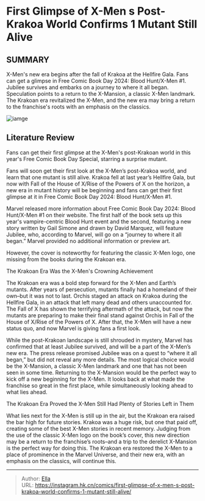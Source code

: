 # First Glimpse of X-Men s Post-Krakoa World Confirms 1 Mutant Still Alive


## SUMMARY 



  X-Men&#39;s new era begins after the fall of Krakoa at the Hellfire Gala. Fans can get a glimpse in Free Comic Book Day 2024: Blood Hunt/X-Men #1.   Jubilee survives and embarks on a journey to where it all began. Speculation points to a return to the X-Mansion, a classic X-Men landmark.   The Krakoan era revitalized the X-Men, and the new era may bring a return to the franchise&#39;s roots with an emphasis on the classics.  

![iamge](https://static1.srcdn.com/wordpress/wp-content/uploads/2023/12/rise-of-the-powers-of-x-cover-1-x-men.jpg)

## Literature Review

Fans can get their first glimpse at the X-Men&#39;s post-Krakoan world in this year&#39;s Free Comic Book Day Special, starring a surprise mutant.




Fans will soon get their first look at the X-Men’s post-Krakoa world, and learn that one mutant is still alive. Krakoa fell at last year’s Hellfire Gala, but now with Fall of the House of X/Rise of the Powers of X on the horizon, a new era in mutant history will be beginning and fans can get their first glimpse at it in Free Comic Book Day 2024: Blood Hunt/X-Men #1.




Marvel released more information about Free Comic Book Day 2024: Blood Hunt/X-Men #1 on their website. The first half of the book sets up this year&#39;s vampire-centric Blood Hunt event and the second, featuring a new story written by Gail Simone and drawn by David Marquez, will feature Jubilee, who, according to Marvel, will go on a “journey to where it all began.” Marvel provided no additional information or preview art.



          

However, the cover is noteworthy for featuring the classic X-Men logo, one missing from the books during the Krakoan era.


 The Krakoan Era Was the X-Men&#39;s Crowning Achievement 
          




The Krakoan era was a bold step forward for the X-Men and Earth’s mutants. After years of persecution, mutants finally had a homeland of their own–but it was not to last. Orchis staged an attack on Krakoa during the Hellfire Gala, in an attack that left many dead and others unaccounted for. The Fall of X has shown the terrifying aftermath of the attack, but now the mutants are preparing to make their final stand against Orchis in Fall of the House of X/Rise of the Powers of X. After that, the X-Men will have a new status quo, and now Marvel is giving fans a first look.

While the post-Krakoan landscape is still shrouded in mystery, Marvel has confirmed that at least Jubilee survived, and will be a part of the X-Men’s new era. The press release promised Jubilee was on a quest to “where it all began,” but did not reveal any more details. The most logical choice would be the X-Mansion, a classic X-Men landmark and one that has not been seen in some time. Returning to the X-Mansion would be the perfect way to kick off a new beginning for the X-Men. It looks back at what made the franchise so great in the first place, while simultaneously looking ahead to what lies ahead.






 The Krakoan Era Proved the X-Men Still Had Plenty of Stories Left in Them 
          

What lies next for the X-Men is still up in the air, but the Krakoan era raised the bar high for future stories. Krakoa was a huge risk, but one that paid off, creating some of the best X-Men stories in recent memory. Judging from the use of the classic X-Men logo on the book’s cover, this new direction may be a return to the franchise’s roots–and a trip to the derelict X-Mansion is the perfect way for doing this. The Krakoan era restored the X-Men to a place of prominence in the Marvel Universe, and their new era, with an emphasis on the classics, will continue this.



---

> Author: [Ella](https://instagram.hk.cn/)  
> URL: https://instagram.hk.cn/comics/first-glimpse-of-x-men-s-post-krakoa-world-confirms-1-mutant-still-alive/  

